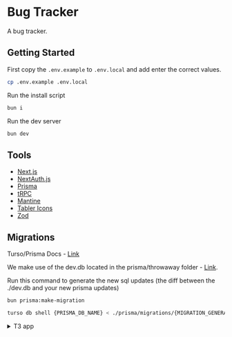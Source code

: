# Bug Tracker

A bug tracker.

## Getting Started

First copy the `.env.example` to `.env.local` and add enter the correct values.

```bash
cp .env.example .env.local
```

Run the install script

```bash
bun i
```

Run the dev server

```bash
bun dev
```

## Tools

- [Next.js](https://nextjs.org)
- [NextAuth.js](https://next-auth.js.org)
- [Prisma](https://prisma.io)
- [tRPC](https://trpc.io)
- [Mantine](https://mantine.dev/)
- [Tabler Icons](https://tabler.io/docs/icons/react)
- [Zod](https://zod.dev/)

## Migrations

Turso/Prisma Docs - [Link](https://www.prisma.io/docs/orm/overview/databases/turso)

We make use of the dev.db located in the prisma/throwaway folder - [Link](./prisma/throwaway/).

Run this command to generate the new sql updates (the diff between the ./dev.db and your new prisma updates)

```bash
bun prisma:make-migration
```

```bash
turso db shell {PRISMA_DB_NAME} < ./prisma/migrations/{MIGRATION_GENERATED}/migration.sql
```

<details>
<summary>T3 app</summary>
This is a [T3 Stack](https://create.t3.gg/) project bootstrapped with `create-t3-app`.
</details>
